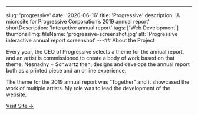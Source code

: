---
slug: 'progressive'
date: '2020-06-16'
title: 'Progressive'
description: 'A microsite for Progressive Corporation’s 2019 annual report'
shortDescription: 'Interactive annual report'
tags: ['Web Development']
thumbnailImg:
  fileName: 'progressive-screenshot.jpg'
  alt: 'Progressive interactive annual report screenshot'
---## About the Project

Every year, the CEO of Progressive selects a theme for the annual report, and an artist is commissioned to create a body of work based on that theme. Nesnadny + Schwartz then, designs and develops the annual report both as a printed piece and an online experience.

The theme for the 2019 annual report was “Together” and it showcased the work of multiple artists. My role was to lead the development of the website.

[Visit Site &rarr;](https://investors.progressive.com/files/doc_financials/2019/annual/index.html)
